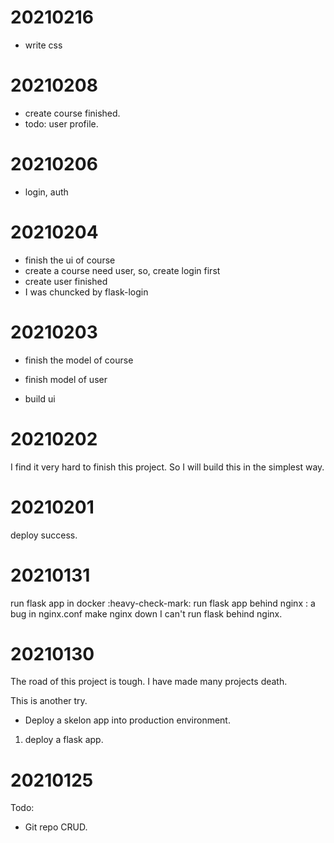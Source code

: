 # 20210216
- write css

# 20210208

- create course finished.
- todo: user profile.

# 20210206

- login, auth

# 20210204

- finish the ui of course
- create a course need user, so, create login first
- create user finished
- I was chuncked by flask-login

# 20210203

- finish the model of course
- finish model of user

- build ui

# 20210202

I find it very hard to finish this project.
So I will build this in the simplest way.

# 20210201
deploy success.

# 20210131

run flask app in docker :heavy-check-mark:
run flask app behind nginx : a bug in nginx.conf make nginx down
I can't run flask behind nginx.
# 20210130

The road of this project is tough. I have  made many projects death.

This is another try.

- Deploy a skelon app into production environment.
1. deploy a flask app.

# 20210125

Todo:

- Git repo CRUD.

